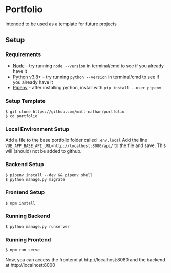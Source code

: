 # Portfolio

Intended to be used as a template for future projects

## Setup

### Requirements
* [Node](https://nodejs.org) - try running `node --version` in terminal/cmd to see if you already have it
* [Python v3.8+](https://python.org) - try running `python --version` in terminal/cmd to see if you already have it
* [Pipenv](https://pypi.org/project/pipenv/) - after installing python, install with `pip install --user pipenv`

### Setup Template

```
$ git clone https://github.com/matt-nathan/portfolio
$ cd portfolio
```
### Local Environment Setup

Add a file to the base portfolio folder called `.env.local`
Add the line `VUE_APP_BASE_API_URL=http://localhost:8080/api/` to the file and save. This will (should) not be added to github.

### Backend Setup
```
$ pipenv install --dev && pipenv shell
$ python manage.py migrate
```

### Frontend Setup
```
$ npm install
```

### Running Backend
```
$ python manage.py runserver
```

### Running Frontend
```
$ npm run serve
```

Now, you can access the frontend at http://localhost:8080 and the backend at http://localhost:8000
